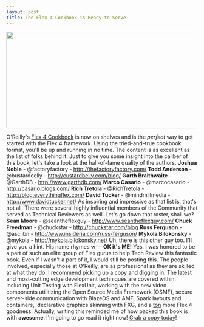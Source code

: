 ```yaml
---
layout: post
title: The Flex 4 Cookbook is Ready to Serve
---
```


<p style="text-align: center;"><a href="http://www.amazon.com/gp/product/0596805616/"><img class="posterous_download_image" title="flex4cb_cover" src="/images/flex4cb_cover.gif" alt="" width="560" height="254" /></a></p>
<p>O'Reilly's <a title="Amazon - Flex 4 Cookbook" href="http://www.amazon.com/gp/product/0596805616/">Flex 4 Cookbook</a> is now on shelves and is the <em>perfect</em> way to get started with the Flex 4 framework. Using the tried-and-true cookbook format, you'll be up and running in no time. The content is as excellent as the list of folks behind it. Just to give you some insight into the caliber of this book, let's take a look at the hall-of-fame quality of the authors.  <strong><!--more-->Joshua Noble</strong> - @factoryfactory - <a title="http://thefactoryfactory.com/" href="http://thefactoryfactory.com/">http://thefactoryfactory.com/</a> <strong>Todd Anderson</strong> - @bustardcelly - <a title="http://custardbelly.com/blog/" href="http://custardbelly.com/blog/">http://custardbelly.com/blog/</a> <strong>Garth Braithwaite</strong> - @GarthDB - <a title="http://www.garthdb.com/" href="http://www.garthdb.com/">http://www.garthdb.com/</a> <strong>Marco Casario</strong> - @marcocasario - <a title="http://casario.blogs.com/" href="http://casario.blogs.com/">http://casario.blogs.com/</a> <strong>Rich Tretola</strong> - @RichTretola - <a title="http://blog.everythingflex.com/" href="http://blog.everythingflex.com/">http://blog.everythingflex.com/</a> <strong>David Tucker</strong> - @mindmillmedia - <a title="http://www.davidtucker.net/" href="http://www.davidtucker.net/">http://www.davidtucker.net/</a> As inspiring and impressive as that list is, that's not all. There were several highly influential members of the Community that served as Technical Reviewers as well. Let's go down that roster, shall we?  <strong>Sean Moore</strong> - @seantheflexguy - <a title="http://www.seantheflexguy.com/" href="http://www.seantheflexguy.com/">http://www.seantheflexguy.com/</a> <strong>Chuck Freedman</strong> - @chuckstar - <a title="http://chuckstar.com/blog" href="http://chuckstar.com/blog">http://chuckstar.com/blog</a> <strong>Russ Ferguson</strong> - @asciibn - <a title="http://www.insideria.com/russ-ferguson/" href="http://www.insideria.com/russ-ferguson/">http://www.insideria.com/russ-ferguson/</a> <strong>Mykola Bilokonsky</strong> - @mykola - <a title="http://mykola.bilokonsky.net/" href="http://mykola.bilokonsky.net/">http://mykola.bilokonsky.net/</a> Uh, there is this other guy too. I'll give you a hint. His name rhymes w--&nbsp; <strong>OK it's ME!</strong> Yes. I was honored to be a part of such an elite group of Flex gurus to help Tech Review this fantastic book. Even if I wasn't a part of it, I would still be posting this. The people involved, especially those at O'Reilly, are as professional as they are skilled at what they do.  I recommend picking up a copy and digging in. The latest and most-cutting edge development techniques are covered within, including Unit Testing with FlexUnit, working with the new video components utilitizing the Open Source Media Framework (OSMF), secure server-side communication with BlazeDS and AMF, Spark layouts and containers,&nbsp; declarative graphics skinning with FXG, and a <span style="text-decoration: underline;">ton</span> more Flex 4 goodness. Actually, writing this reminded me of how packed this book is with <strong>awesome</strong>. I'm going to go read it right now! <a title="Amazon - Flex 4 Cookbook" href="http://www.amazon.com/gp/product/0596805616/">Grab a copy today</a>!</p>